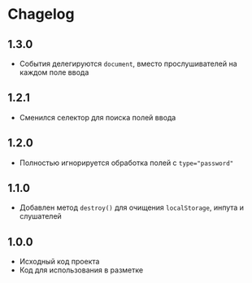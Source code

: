 # Chagelog

## 1.3.0
- События делегируются `document`, вместо прослушивателей на каждом поле ввода

## 1.2.1
- Сменился селектор для поиска полей ввода

## 1.2.0
- Полностью игнорируется обработка полей с `type="password"`

## 1.1.0
- Добавлен метод `destroy()` для очищения `localStorage`, инпута и слушателей

## 1.0.0
- Исходный код проекта
- Код для использования в разметке
